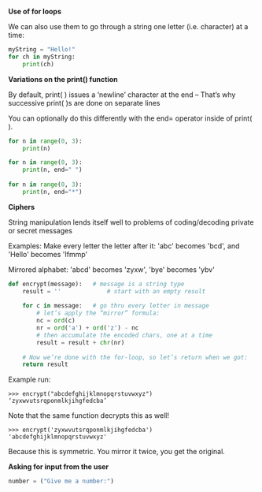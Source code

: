 **Use of for loops**

We can also use them to go through a string one letter (i.e. character) at a time:

```python
myString = "Hello!"
for ch in myString:
	print(ch)
```

**Variations on the print() function**

By default, print( ) issues a ‘newline’ character at the end
– That’s why successive print( )s are done on separate lines

You can optionally do this differently with the end= operator inside of print( ). 

```python
for n in range(0, 3):
	print(n)

for n in range(0, 3):
	print(n, end=" ")
	
for n in range(0, 3):
	print(n, end="*")
```

**Ciphers**

String manipulation lends itself well to problems of coding/decoding private or secret messages

Examples:
Make every letter the letter after it: 'abc' becomes 'bcd', and 'Hello' becomes 'Ifmmp'

Mirrored alphabet: 'abcd' becomes 'zyxw', 'bye' becomes 'ybv'

```python
def encrypt(message): 	# message is a string type
	result = '' 			# start with an empty result
	
	for c in message: 	# go thru every letter in message
		# let’s apply the “mirror” formula:
		nc = ord(c)
		nr = ord('a') + ord('z') - nc
		# then accumulate the encoded chars, one at a time
		result = result + chr(nr)
		
	# Now we’re done with the for-loop, so let’s return when we got:
	return result
```

Example run:

```
>>> encrypt("abcdefghijklmnopqrstuvwxyz")
‘zyxwvutsrqponmlkjihgfedcba’
```

Note that the same function decrypts this as well!

```
>>> encrypt('zyxwvutsrqponmlkjihgfedcba')
'abcdefghijklmnopqrstuvwxyz'
```
Because this is symmetric. You mirror it twice, you get the original.

**Asking for input from the user**

```python
number = ("Give me a number:")
```